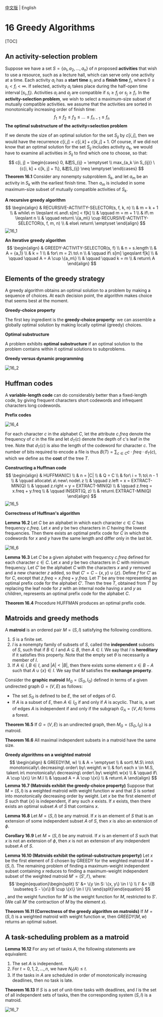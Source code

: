 [中文版](chapter16_zh.md) | English

# 16 Greedy Algorithms

[TOC]



## An activity-selection problem

Suppose we have a set $S = \{a_1, a_2, ..., a_n\}$ of $n$ proposed **activities** that wish to use a resource, such as a lecture hall, which can serve only one activity at a time. Each activity $a_i$ has a **start time** $s_i$ and a **finish time** $f_i$, where $0 \leq s_i < f_i < \infty$. If selected, activity $a_i$ takes place during the half-open time interval $[s_i, f_i)$. Activities $a_i$ and $a_j$ are compatible if $s_i \geq f_j$ or $s_j \geq f_i$. In the **activity-selection problem**, we wish to select a maximum-size subset of mutually compatible activities. we assume that the activities are sorted in monotonically increasing order of finish time:
$$
f_1 \leq f_2 \leq f_3 \leq ... \leq f_{n - 1} \leq f_n
$$
**The optimal substructure of the activity=selection problem**

If we denote the size of an optimal solution for the set $S_{ij}$ by $c[i, j]$, then we would have the recurrence $c[i, j] = c[i, k] + c[k, j] + 1$. Of course, if we did not know that an optimal solution for the set $S_{ij}$ includes activity $a_k$, we would have to examine all activities in $S_{ij}$ to find which one to choose, so that:
$$
c[i, j] = 
\begin{cases}
0, &若S_{ij} = \emptyset \\
max_{a_k \in S_{ij}} \{c[i, k] + c[k, j] + 1\}, &若S_{ij} \neq \emptyset
\end{cases}
$$
**Theorem 16.1** Consider any nonempty subproblem $S_k$, and let $a_m$ be an activity in $S_k$ with the earliest finish time. Then $a_m$ is included in some maximum-size subset of mutually compatible activities of $S_k$.

**A recursive greedy algorithm**
$$
\begin{align}
& RECURSIVE-ACTIVITY-SELECTOR(s, f, k, n) \\
& m = k + 1 \\
& while\ m \leqslant n\ and\ s[m] < f[k] \\
& \qquad m = m + 1 \\
& if\ m \leqslant n \\
& \qquad return\ \{a_m\} \cup RECURSIVE-ACTIVITY-SELECTOR(s, f, m, n) \\
& else\ return\ \emptyset
\end{align}
$$
![16_1](res/16_1.png)

**An iterative greedy algorithm**
$$
\begin{align}
& GREEDY-ACTIVITY-SELECTOR(s, f) \\
& n = s.length \\
& A = {a_1} \\
& k = 1 \\
& for\ m = 2\ to\ n \\
& \qquad if\ s[m] \geqslant f[k] \\
& \qquad \qquad A = A \cup \{a_m\} \\
& \qquad \qquad k = m \\
& return\ A
\end{align}
$$



## Elements of the greedy strategy

A greedy algorithm obtains an optimal solution to a problem by making a sequence of choices. At each decision point, the algorithm makes choice that seems best at the moment.

**Greedy-choice property**

The first key ingredient is the **greedy-choice property**: we can assemble a globally optimal solution by making locally optimal (greedy) choices.

**Optimal substructure**

A problem exhibits **optimal substructure** if an optimal solution to the problem contains within it optimal solutions to subproblems.

**Greedy versus dynamic programming**

![16_2](res/16_2.png)



## Huffman codes

A **variable-length code** can do considerably better than a fixed-length code, by giving frequent characters short codewords and infrequent characters long codewords.

**Prefix codes**

![16_4](res/16_4.png)

For each character $c$ in the alphabet $C$, let the attribute $c.freq$ denote the frequency of $c$ in the file and let $d_T(c)$ denote the depth of c's leaf in the tree. Note that $d_T(c)$ is also the length of the codeword for character $c$. The number of bits required to encode a file is thus $B(T) = \sum_{c \in C} c \cdot freq \cdot d_T(c)$, which we define as the **cost** of the tree $T$.

**Constructing a Huffman code**
$$
\begin{align}
& HUFFMAN(C) \\
& n = |C| \\
& Q = C \\
& for\ i = 1\ to\ n - 1 \\
& \qquad allocate\ a\ new\ node\ z \\
& \qquad z.left = x = EXTRACT-MIN(Q) \\
& \qquad z.right = y = EXTRACT-MIN(Q) \\
& \qquad z.freq = x.freq + y.freq \\
& \qquad INSERT(Q, z) \\
& return\ EXTRACT-MIN(Q)
\end{align}
$$
![16_5](res/16_5.png)

**Correctness of Huffman's algorithm**

**Lemma 16.2** Let $C$ be an alphabet in which each character $c \in C$ has frequency $c.freq$. Let $x$ and $y$ be two characters in $C$ having the lowest frequencies. Then there exists an optimal prefix code for $C$ in which the codewords for $x$ and $y$ have the same length and differ only in the last bit.

![16_6](res/16_6.png)

**Lemma 16.3** Let $C$ be a given alphabet with frequency $c.freq$ defined for each character $c \in C$. Let $x$ and $y$ be two characters in $C$ with minimum frequency. Let $C'$ be the alphabet $C$ with the characters $x$ and $y$ removed and a new character $z$ added, so that $C' = C - \{x, y\} \cup \{z\}$. Define $f$ for $C'$ as for $C$, except that $z.freq = x.freq + y.freq$. Let $T'$ be any tree representing an optimal prefix code for the alphabet $C'$. Then the tree $T$, obtained from $T'$ by replacing the leaf node for $z$ with an internal node having $x$ and $y$ as children, represents an optimal prefix code for the alphabet $C$.

**Theorem 16.4** Procedure HUFFMAN produces an optimal prefix code.



## Matroids and greedy methods

A **matroid** is an ordered pair $M = (S, I)$ satisfying the following conditions.

1. $S$ is a finite set.
2. $I$ is a nonempty family of subsets of $S$, called the **independent** subsets of $S$, such that if $B \in I$ and $A \subseteq B$, then $A \in I$. We say that $I$ is **hereditary** if it satisfies this property. Note that the empty set $\theta$ is necessarily a member of $I$.
3. If $A \in I, B \in I$, and $|A| < |B|$, then there exists some element $x \in B - A$ such that $A \cup \{x\} \in I$. We say that $M$ satisfies the **exchange property**.

Consider the **graphic matroid** $M_G = (S_G, I_G)$ defined in terms of a given undirected graph $G = (V, E)$ as follows:

- The set $S_G$ is defined to be $E$, the set of edges of $G$.
- If $A$ is a subset of $E$, then $A \in I_G$ if and only if $A$ is acyclic. That is, a set of edges $A$ is independent if and only if the subgraph $G_A = (V, A)$ forms a forest.

**Theorem 16.5** If $G = (V, E)$ is an undirected graph, then $M_G = (S_G, I_G)$ is a matroid.

**Theorem 16.6** All maximal independent subsets in a matroid have the same size.

**Greedy algorithms on a weighted matroid**
$$
\begin{align}
& GREEDY(M, w) \\
& A = \emptyset \\
& sort\ M.S\ into\ monotonically\ decreasing\ order\ by\ weight\ w \\
& for\ each x \in M.S, taken\ in\ monotonically\ decreasing\ order\ by\ weight\ w(x) \\
& \qquad if\ A \cup \{x\} \in M.I \\
& \qquad A = A \cup \{x\} \\
& return\ A
\end{align}
$$
**Lemma 16.7 (Matroids exhibit the greedy-choice property)** Suppose that $M = (S, I)$ is a weighted matroid with weight function $w$ and that $S$ is sorted into monotonically decreasing order by weight. Let $x$ be the first element of $S$ such that $\{x\}$ is independent, if any such $x$ exists. If $x$ exists, then there exists an optimal subset $A$ of $S$ that contains $x$.

**Lemma 16.8** Let $M = (S, I)$ be any matroid. If $x$ is an element of $S$ that is an extension of some independent subset $A$ of $S$, then $x$ is also an extension of $\phi$.

**Corollary 16.9** Let $M = (S, I)$ be any matroid. If $x$ is an element of $S$ such that $x$ is not an extension of $\phi$, then $x$ is not an extension of any independent subset $A$ of $S$.

**Lemma 16.10 (Matroids exhibit the optimal-substructure property)** Let $x$ be the first element of $S$ chosen by GREEDY for the weighted matroid $M = (S, I)$. The remaining problem of finding a maximum-weight independent subset containing $x$ reduces to finding a maximum-weight independent subset of the weighted matroid $M' = (S', I')$, where:
$$
\begin{equation}\begin{split} 
S' &= \{y \in S: \{x, y\} \in I \} \\ 
I' &= \{B \subseteq S - \{x\}:B \cup \{x\} \in I \}\\ 
\end{split}\end{equation}
$$
, and the weight function for $M'$ is the weight function for $M$, restricted to $S'$. (We call $M'$ the contraction of $M$ by the element $x$).

**Theorem 16.11 (Correctness of the greedy algorithm on matroids)** If $M = (S, I)$ is a weighted matroid with weight function $w$, then $GREEDY(M, w)$ returns an optimal subset.



## A task-scheduling problem as a matroid

**Lemma 16.12** For any set of tasks $A$, the following statements are equivalent:

1. The set $A$ is independent.
2. For $t = 0, 1, 2, ..., n$, we have $N_t(A) \leq t$.
3. If the tasks in $A$ are scheduled in order of monotonically increasing deadlines, then no task is late.

**Theorem 16.13** If $S$ is a set of unit-time tasks with deadlines, and $I$ is the set of all independent sets of tasks, then the corresponding system $(S, I)$ is a matroid.

![16_7](res/16_7.png)